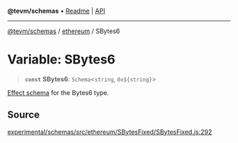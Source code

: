 **@tevm/schemas** • [Readme](../../README.md) \| [API](../../modules.md)

***

[@tevm/schemas](../../README.md) / [ethereum](../README.md) / SBytes6

# Variable: SBytes6

> **`const`** **SBytes6**: `Schema`\<`string`, ```0x${string}```\>

[Effect schema](https://github.com/Effect-TS/schema) for the Bytes6 type.

## Source

[experimental/schemas/src/ethereum/SBytesFixed/SBytesFixed.js:292](https://github.com/evmts/tevm-monorepo/blob/main/experimental/schemas/src/ethereum/SBytesFixed/SBytesFixed.js#L292)
